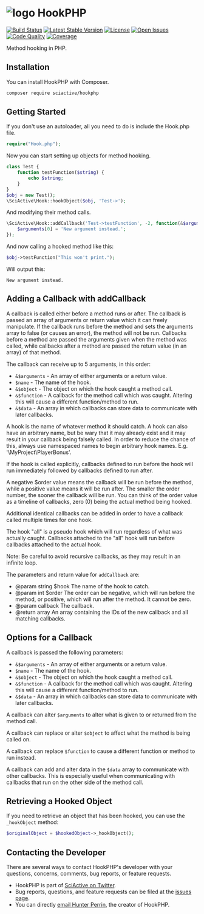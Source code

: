 # <img alt="logo" src="https://raw.githubusercontent.com/sciactive/2be-extras/master/logo/product-icon-40-bw.png" align="top" /> HookPHP

[![Build Status](https://scrutinizer-ci.com/g/sciactive/hookphp/badges/build.png?b=master)](https://scrutinizer-ci.com/g/sciactive/hookphp/build-status/master) [![Latest Stable Version](https://img.shields.io/packagist/v/sciactive/hookphp.svg?style=flat)](https://packagist.org/packages/sciactive/hookphp) [![License](https://img.shields.io/packagist/l/sciactive/hookphp.svg?style=flat)](https://packagist.org/packages/sciactive/hookphp) [![Open Issues](https://img.shields.io/github/issues/sciactive/hookphp.svg?style=flat)](https://github.com/sciactive/hookphp/issues) [![Code Quality](https://img.shields.io/scrutinizer/g/sciactive/hookphp.svg?style=flat)](https://scrutinizer-ci.com/g/sciactive/hookphp/) [![Coverage](https://img.shields.io/scrutinizer/coverage/g/sciactive/hookphp.svg?style=flat)](https://scrutinizer-ci.com/g/sciactive/hookphp/)

Method hooking in PHP.

## Installation

You can install HookPHP with Composer.

```sh
composer require sciactive/hookphp
```

## Getting Started

If you don't use an autoloader, all you need to do is include the Hook.php file.

```php
require("Hook.php");
```

Now you can start setting up objects for method hooking.

```php
class Test {
    function testFunction($string) {
        echo $string;
    }
}
$obj = new Test();
\SciActive\Hook::hookObject($obj, 'Test->');
```

And modifying their method calls.

```php
\SciActive\Hook::addCallback('Test->testFunction', -2, function(&$arguments, $name, &$object, &$function, &$data){
    $arguments[0] = 'New argument instead.';
});
```

And now calling a hooked method like this:

```php
$obj->testFunction("This won't print.");
```

Will output this:

```
New argument instead.
```

## Adding a Callback with addCallback

A callback is called either before a method runs or after. The callback is passed an array of arguments or return value which it can freely manipulate. If the callback runs before the method and sets the arguments array to false (or causes an error), the method will not be run. Callbacks before a method are passed the arguments given when the method was called, while callbacks after a method are passed the return value (in an array) of that method.

The callback can receive up to 5 arguments, in this order:

- `&$arguments` - An array of either arguments or a return value.
- `$name` - The name of the hook.
- `&$object` - The object on which the hook caught a method call.
- `&$function` - A callback for the method call which was caught. Altering this will cause a different function/method to run.
- `&$data` - An array in which callbacks can store data to communicate with later callbacks.

A hook is the name of whatever method it should catch. A hook can also have an arbitrary name, but be wary that it may already exist and it may result in your callback being falsely called. In order to reduce the chance of this, always use namespaced names to begin arbitrary hook names. E.g. '\\MyProject\\PlayerBonus'.

If the hook is called explicitly, callbacks defined to run before the hook will run immediately followed by callbacks defined to run after.

A negative $order value means the callback will be run before the method, while a positive value means it will be run after. The smaller the order number, the sooner the callback will be run. You can think of the order value as a timeline of callbacks, zero (0) being the actual method being hooked.

Additional identical callbacks can be added in order to have a callback called multiple times for one hook.

The hook "all" is a pseudo hook which will run regardless of what was actually caught. Callbacks attached to the "all" hook will run before callbacks attached to the actual hook.

Note: Be careful to avoid recursive callbacks, as they may result in an infinite loop.

The parameters and return value for `addCallback` are:

- @param string $hook The name of the hook to catch.
- @param int $order The order can be negative, which will run before the method, or positive, which will run after the method. It cannot be zero.
- @param callback The callback.
- @return array An array containing the IDs of the new callback and all matching callbacks.

## Options for a Callback

A callback is passed the following parameters:

- `&$arguments` - An array of either arguments or a return value.
- `$name` - The name of the hook.
- `&$object` - The object on which the hook caught a method call.
- `&$function` - A callback for the method call which was caught. Altering this will cause a different function/method to run.
- `&$data` - An array in which callbacks can store data to communicate with later callbacks.

A callback can alter `$arguments` to alter what is given to or returned from the method call.

A callback can replace or alter `$object` to affect what the method is being called on.

A callback can replace `$function` to cause a different function or method to run instead.

A callback can add and alter data in the `$data` array to communicate with other callbacks. This is especially useful when communicating with callbacks that run on the other side of the method call.

## Retrieving a Hooked Object

If you need to retrieve an object that has been hooked, you can use the `_hookObject` method:

```php
$originalObject = $hookedObject->_hookObject();
```

## Contacting the Developer

There are several ways to contact HookPHP's developer with your questions, concerns, comments, bug reports, or feature requests.

- HookPHP is part of [SciActive on Twitter](http://twitter.com/SciActive).
- Bug reports, questions, and feature requests can be filed at the [issues page](https://github.com/sciactive/hookphp/issues).
- You can directly [email Hunter Perrin](mailto:hunter@sciactive.com), the creator of HookPHP.
